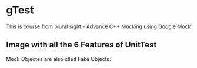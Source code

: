 # gTest
This is course from plural sight - Advance C++ Mocking using Google Mock


## Image with all the 6 Features of UnitTest


Mock Objectes are also clled Fake Objects.

